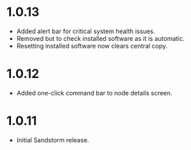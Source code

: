 # 1.0.13

- Added alert bar for critical system health issues.
- Removed but to check installed software as it is automatic.
- Resetting installed software now clears central copy.

# 1.0.12

- Added one-click command bar to node details screen.

# 1.0.11

- Initial Sandstorm release.